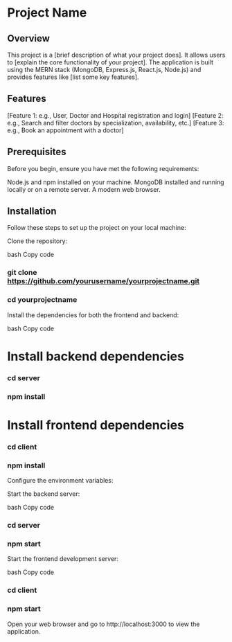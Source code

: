 # Project Name

## Overview

This project is a [brief description of what your project does]. It allows users to [explain the core functionality of your project]. The application is built using the MERN stack (MongoDB, Express.js, React.js, Node.js) and provides features like [list some key features].

## Features
[Feature 1: e.g., User, Doctor and Hospital registration and login]
[Feature 2: e.g., Search and filter doctors by specialization, availability, etc.]
[Feature 3: e.g., Book an appointment with a doctor]

## Prerequisites

Before you begin, ensure you have met the following requirements:

Node.js and npm installed on your machine.
MongoDB installed and running locally or on a remote server.
A modern web browser.

## Installation
Follow these steps to set up the project on your local machine:

Clone the repository:

bash
Copy code
### git clone https://github.com/yourusername/yourprojectname.git
### cd yourprojectname

Install the dependencies for both the frontend and backend:

bash
Copy code

# Install backend dependencies
### cd server
### npm install

# Install frontend dependencies
### cd client
### npm install

Configure the environment variables:

Start the backend server:

bash
Copy code
### cd server
### npm start

Start the frontend development server:

bash
Copy code
### cd client
### npm start

Open your web browser and go to http://localhost:3000 to view the application.